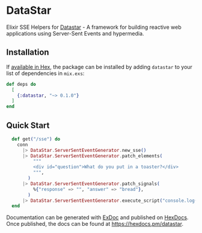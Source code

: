 # DataStar

Elixir SSE Helpers for [Datastar](https://data-star.dev) - A framework for building reactive web applications using Server-Sent Events and hypermedia.

## Installation

If [available in Hex](https://hex.pm/docs/publish), the package can be installed
by adding `datastar` to your list of dependencies in `mix.exs`:

```elixir
def deps do
  [
    {:datastar, "~> 0.1.0"}
  ]
end
```

## Quick Start

```elixir
  def get("/sse") do
    conn
      |> DataStar.ServerSentEventGenerator.new_sse()
      |> DataStar.ServerSentEventGenerator.patch_elements(
          """
          <div id="question">What do you put in a toaster?</div>
          """,
        )
      |> DataStar.ServerSentEventGenerator.patch_signals(
          %{"response" => "", "answer" => "bread"},
        )
      |> DataStar.ServerSentEventGenerator.execute_script("console.log(123)")
  end
```

Documentation can be generated with [ExDoc](https://github.com/elixir-lang/ex_doc)
and published on [HexDocs](https://hexdocs.pm). Once published, the docs can
be found at <https://hexdocs.pm/datastar>.

